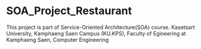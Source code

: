 # SOA_Project_Restaurant
This project is part of Service-Oriented Architecture(SOA) course. Kasetsart University, Kamphaeng Saen Campus (KU.KPS), Faculty of Egineering at Kamphaeng Saen, Computer Engineering
